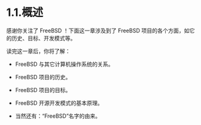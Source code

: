 # 1.1.概述

感谢你关注了 FreeBSD ！下面这一章涉及到了 FreeBSD 项目的各个方面，如它的历史、目标、开发模式等。

读完这一章后，你将了解：

- FreeBSD 与其它计算机操作系统的关系。

- FreeBSD 项目的历史。

- FreeBSD 项目的目标。

- FreeBSD 开源开发模式的基本原理。

- 当然还有：“FreeBSD”名字的由来。
